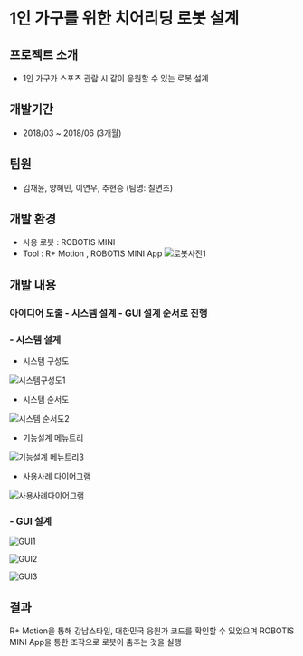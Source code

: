 # 1인 가구를 위한 치어리딩 로봇 설계

## 프로젝트 소개
* 1인 가구가 스포츠 관람 시 같이 응원할 수 있는 로봇 설계

## 개발기간
* 2018/03 ~ 2018/06 (3개월)

## 팀원
* 김채윤, 양혜민, 이연우, 추현승 (팀명: 칠면조)

## 개발 환경
* 사용 로봇 : ROBOTIS MINI 
* Tool : R+ Motion , ROBOTIS MINI App
![로봇사진1](https://user-images.githubusercontent.com/60181129/99398515-df322180-2927-11eb-8662-9a76a00bed3e.JPG)


## 개발 내용
### 아이디어 도출 - 시스템 설계 - GUI 설계 순서로 진행

### - 시스템 설계
* 시스템 구성도

![시스템구성도1](https://user-images.githubusercontent.com/60181129/99399003-667f9500-2928-11eb-954c-8444530ae417.JPG)

* 시스템 순서도

![시스템 순서도2](https://user-images.githubusercontent.com/60181129/99399017-6aabb280-2928-11eb-9eaa-080157645efc.JPG)

* 기능설계 메뉴트리

![기능설계 메뉴트리3](https://user-images.githubusercontent.com/60181129/99399031-71d2c080-2928-11eb-94ad-e20264f2763d.JPG)

* 사용사례 다이어그램

![사용사례다이어그램](https://user-images.githubusercontent.com/60181129/99399047-77300b00-2928-11eb-94c0-54c0c582b5c0.JPG)



### - GUI 설계
![GUI1](https://user-images.githubusercontent.com/60181129/99399603-3dabcf80-2929-11eb-896a-345b8f06583d.JPG)

![GUI2](https://user-images.githubusercontent.com/60181129/99399606-400e2980-2929-11eb-9257-415c4dda494e.JPG)

![GUI3](https://user-images.githubusercontent.com/60181129/99399613-41d7ed00-2929-11eb-8466-2cde5b4ee84c.JPG)

## 결과
R+ Motion을 통해 강남스타일, 대한민국 응원가 코드를 확인할 수 있었으며 ROBOTIS MINI App을 통한 조작으로 로봇이 춤추는 것을 실행 

